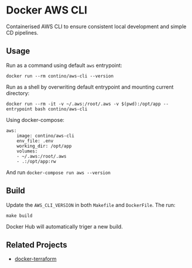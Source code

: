 # Docker AWS CLI
Containerised AWS CLI to ensure consistent local development and simple CD pipelines.

## Usage
Run as a command using default `aws` entrypoint:

    docker run --rm contino/aws-cli --version

Run as a shell by overwriting default entrypoint and mounting current directory:

    docker run --rm -it -v ~/.aws:/root/.aws -v $(pwd):/opt/app --entrypoint bash contino/aws-cli

Using docker-compose:

    aws:
        image: contino/aws-cli
        env_file: .env
        working_dir: /opt/app
        volumes:
        - ~/.aws:/root/.aws
        - .:/opt/app:rw

And run `docker-compose run aws --version`

## Build 
Update the `AWS_CLI_VERSION` in both `Makefile` and `DockerFile`. The run:

    make build

Docker Hub will automatically triger a new build.

## Related Projects

- [docker-terraform](https://github.com/contino/docker-terraform)